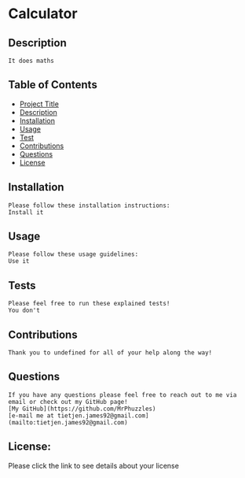 
  # Calculator
  
  ## Description
    It does maths
  ## Table of Contents
  * [Project Title](#Calculator)
  * [Description](#description)
  * [Installation](#installation)
  * [Usage](#usage)
  * [Test](#tests)
  * [Contributions](#contributions)
  * [Questions](#questions)
  * [License](#license)
    
  ## Installation
    Please follow these installation instructions:
    Install it
  ## Usage
    Please follow these usage guidelines:
    Use it
  ## Tests
    Please feel free to run these explained tests!
    You don't
  ## Contributions
    Thank you to undefined for all of your help along the way!
  ## Questions
    If you have any questions please feel free to reach out to me via email or check out my GitHub page!
    [My GitHub](https://github.com/MrPhuzzles)
    [e-mail me at tietjen.james92@gmail.com](mailto:tietjen.james92@gmail.com)
  
## License:
  Please click the link to see details about your license
  

